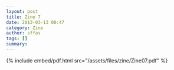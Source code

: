 ```yaml
---
layout: post
title: Zine 7
date: 2013-03-13 00:47
category: Zine
author: sffas
tags: []
summary: 
---
```



{% include embed/pdf.html src="/assets/files/zine/Zine07.pdf" %}